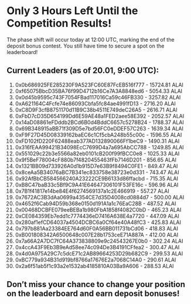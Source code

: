 
# Only 3 Hours Left Until the Competition Results!

The phase shift will occur today at 12:00 UTC, marking the end of the deposit bonus contest. You still have time to secure a spot on the leaderboard!

## Current Leaders (as of 20.01, 9:00 UTC):

1. 0x0b686925FE285230F9A523FC60E87FcEB516f777 - 15724.81 ALAI
2. 0xf65075BbcD35BA76f99D4712b16Ce7A3A8848ed6 - 5054.33 ALAI
3. 0x0d45b9595c743F7054FBad117016Ca59c46FB330 - 3257.82 ALAI
4. 0xA621164C4Fcfe74e86093Cbfa5fc84ae4991fD13 - 2716.20 ALAI
5. 0xC8D9F3cfB8751170d11B9C38b4511E749deC26A5 - 2616.71 ALAI
6. 0xFbD7cD35D654199Dd6E59AE48a1FED2aee58E392 - 2052.57 ALAI
7. 0x14aD08861eFDddb2BCd6B0d4BddC6657c5278B24 - 1788.37 ALAI
8. 0x69B348915aBB71f309D5e7bd56FC0eDDEF57C263 - 1639.34 ALAI
9. 0xF9F27D45D08339162baEC6c1Cf5cbA248b55c00c - 1596.55 ALAI
10. 0xFD102fD220F62488eab377AD132890066Ff1beC9 - 1490.31 ALAI
11. 0x316fEAA99421B34098EcC7699D4a7a695AbCC788 - 1249.85 ALAI
12. 0x551029c22b3e5566a82eb0101cB200f99fBCC0e8 - 1025.33 ALAI
13. 0x9f5BeF78004cF880b7f4820455463fFb7146D201 - 856.65 ALAI
14. 0x1321BB09d733926A0d1b915D7e63B9f8494C0FE1 - 849.47 ALAI
15. 0x8ceAa5B34076aBC7B341ec833758e38723e0d331 - 743.47 ALAI
16. 0x92AfBbCB584566240A23222CE9B6133d86ffacbd - 715.35 ALAI
17. 0xB8C47baB33c5Bf9C9A41E64647306101F53FE16c - 596.96 ALAI
18. 0x7B1f41817e14be84E4f6274569137a1c2E466919 - 557.27 ALAI
19. 0x7672AC3B3dAa0699a4354CE7d35D4008cd0884d7 - 500.00 ALAI
20. 0x4652f6Cab94D59b368e0150d191A1a1c76EaC28B - 487.52 ALAI
21. 0x00468DCBFE079eeBEBa1b980FbA1858f4082C0bD - 465.23 ALAI
22. 0xCE084359Eb7edd1c7774436eD7416A638E4a7720 - 447.09 ALAI
23. 0x280af1efCD64037a4504DCBC6a0Cf64e40A48fC3 - 425.83 ALAI
24. 0x797b881Aa23384EE764d60F0A56BB011731bCd06 - 418.83 ALAI
25. 0xB001808342A6500648c007E28b1753ceE71A887A - 412.00 ALAI
26. 0x7a66A2A7DC7fC64A373838809e9c24543267E0b0 - 302.24 ALAI
27. 0x4ccA43F9Eb3B9eAd58ee74c094De3B4191CFfea2 - 300.47 ALAI
28. 0x4d0A975A29C7c5dcE71c2AB89664253D29b682C9 - 299.53 ALAI
29. 0xBC779a934B31d919bf8766a17676E2a7068C14A0 - 290.61 ALAI
30. 0x2a6f51ab5f1c93a2e1532ab4185810A03Ba9A606 - 288.53 ALAI

## Don’t miss your chance to change your position on the leaderboard and earn deposit bonuses!
